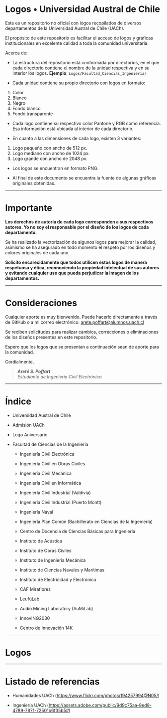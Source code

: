 # Logos • Universidad Austral de Chile

Este es un repositorio no oficial con logos recopilados de diversos departamentos de la Universidad Austral de Chile (UACh).

El propósito de este repositorio es facilitar el acceso de logos y gráficas institucionales en excelente calidad a toda la comunidad universitaria.

Acerca de:

* La estructura del repositorio está conformada por directorios, en el que cada directorio contiene el nombre de la unidad respectiva y en su interior los logos. **Ejemplo**: `Logos/Facultad_Ciencias_Ingenieria/`

* Cada unidad contiene su propio directorio con logos en formato:

1. Color
2. Blanco
3. Negro
4. Fondo blanco
5. Fondo transparente

* Cada logo contiene su respectivo color Pantone y RGB como referencia. Esa información está ubicada al interior de cada directorio.

* En cuanto a las dimensiones de cada logo, existen 3 variantes:

1. Logo pequeño con ancho de 512 px.
2. Logo mediano con ancho de 1024 px.
3. Logo grande con ancho de 2048 px.

* Los logos se encuentran en formato PNG.<!--, SVG y EPS.-->

* Al final de este documento se encuentra la fuente de algunas gráficas originales obtenidas.

---
# **Importante**

**Los derechos de autoría de cada logo corresponden a sus respectivos autores. Yo no soy el responsable por el diseño de los logos de cada departamento.**  

Se ha realizado la vectorización de algunos logos para mejorar la calidad, asimismo se ha asegurado en todo momento el respeto por los diseños y colores originales de cada uno.  

**Solicito encarecidamente que todos utilicen estos logos de manera respetuosa y ética, reconociendo la propiedad intelectual de sus autores y evitando cualquier uso que pueda perjudicar la imagen de los departamentos.**  

---
# Consideraciones

Cualquier aporte es muy bienvenido. Puede hacerlo directamente a través de GitHub o a mi correo electrónico: arete.poffart@alumnos.uach.cl

Se reciben solicitudes para realizar cambios, correcciones o eliminaciones de los diseños presentes en este repositorio.

Espero que los logos que se presentan a continuación sean de aporte para la comunidad.

Cordialmente,

> **_Areté S. Poffart_**  
> _Estudiante de Ingeniería Civil Electrónica_

---
# Índice

* Universidad Austral de Chile

* Admisión UACh

* Logo Aniversario


* Facultad de Ciencias de la Ingeniería

	* Ingeniería Civil Electrónica
	* Ingeniería Civil en Obras Civiles
	* Ingeniería Civil Mecánica
	* Ingeniería Civil en Informática
	* Ingeniería Civil Industrial (Valdivia)
	* Ingeniería Civil Industrial (Puerto Montt)
	* Ingeniería Naval
	* Ingeniería Plan Común (Bachillerato en Ciencias de la Ingeniería)

	* Centro de Docencia de Ciencias Básicas para Ingeniería
	* Instituto de Acústica
	* Instituto de Obras Civiles
	* Instituto de Ingeniería Mecánica
	* Instituto de Ciencias Navales y Marítimas
	* Instituto de Electricidad y Electrónica

	* CAF Miraflores
	* LeufüLab
	* Audio Mining Laboratory (AuMiLab)
	* InnovING2030
	* Centro de Innovación 14K

<!--* Facultad de Ciencias
	* Instituto de Bioquímica y Microbiología
	* Instituto de Ciencias de la Tierra
	* Instituto de Ciencias Físicas y Matemáticas
	* Instituto de Ciencias Ambientales y Evolutivas
	* Instituto de Ciencias Químicas
	* Instituto de Farmacia
	* Instituto de Ciencias Marinas y Limnológicas

	* Geología

* Facultad de Filosofía y Humanidades

	* Instituto de Ciencias de la Educación
	* Instituto de Comunicación Social
	* Instituto de Estudios Antropológicos
	* Instituto de Linguistica y Literatura
	* Instituto de Historia y Ciencias Sociales
	* Instituto de Filosofía
	* Centro de Idiomas

	* Escuela de Graduados
	* Escuela de Historia y Ciencias Sociales
	* Coordinación Vinculación con el Medio

	* Magíster en Historia del Tiempo Presente

* Facultad de Ciencias Veterinarias
* Facultad de Ciencias Agrarias y Alimentarias

* Facultad de Medicina
* Facultad de Arquitectura y Artes

	* Arquitectura
	* Artes Musicales y Sonoras
	* Diseño

* Facultad de Ciencias Económicas y Administrativas
* Facultad de Ciencias Jurídicas y Sociales


* Jardín Botánico UACh
* Dirección de Infraestructura y Servicios
* Radio UACh
* CineClub UACh
* Unidad de Gestión Ambiental (UGA)
* Centro de Deporte y Recreación (CEDERE)
* Alumni UACh
* UACh Sustentable
* UCEA
* Patagón - Supercomputador UACh
* Preuniversitario UACh
* Orquesta Cámara de Valdivia
* Centro de Estudios Científicos (CECs)-->

---
# Logos


---
# Listado de referencias

* Humanidades UACh (https://www.flickr.com/photos/194257994@N05/)

* Ingeniería UACh (https://assets.adobe.com/public/9d9c75aa-8ed8-4789-7871-72501b6f35b5#)
